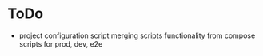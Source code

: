# ToDo

- project configuration script merging scripts functionality from compose scripts for prod, dev, e2e
